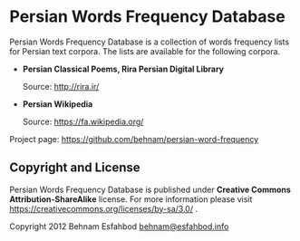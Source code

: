 Persian Words Frequency Database
================================

Persian Words Frequency Database is a collection of words frequency lists for
Persian text corpora. The lists are available for the following corpora.

* **Persian Classical Poems, Rira Persian Digital Library**

    Source: http://rira.ir/

* **Persian Wikipedia**

    Source: https://fa.wikipedia.org/

Project page: https://github.com/behnam/persian-word-frequency

Copyright and License
---------------------

Persian Words Frequency Database is published under **Creative Commons
Attribution-ShareAlike** license. For more information please visit
https://creativecommons.org/licenses/by-sa/3.0/ .

Copyright 2012 Behnam Esfahbod <behnam@esfahbod.info>


